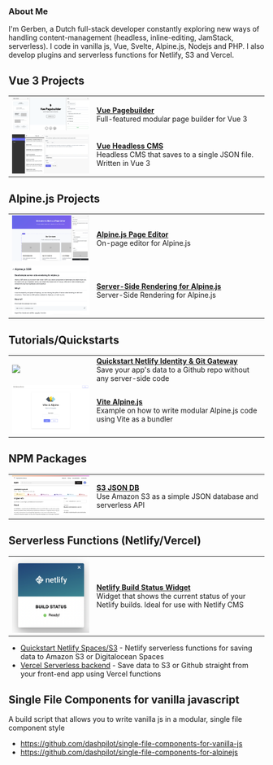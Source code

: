 ### About Me

I'm Gerben, a Dutch full-stack developer constantly exploring new ways of handling content-management (headless, inline-editing, JamStack, serverless). I code in vanilla js, Vue, Svelte, Alpine.js, Nodejs and PHP. I also develop plugins and serverless functions for Netlify, S3 and Vercel.


## Vue 3 Projects
<table>
    <tr>
        <td width="33%">
            <a href="https://github.com/dashpilot/vue-pagebuilder"><img src="https://raw.githubusercontent.com/dashpilot/vue-pagebuilder/main/editor/img/app-preview2.png" width="100%" /></a>
        </td>
        <td>
            <strong><a href="https://github.com/dashpilot/vue-pagebuilder">Vue Pagebuilder</a></strong><br>
            Full-featured modular page builder for Vue 3
        </td>
    </tr>
    <tr>
        <td width="33%">
            <a href="https://github.com/dashpilot/vue-headless-cms"><img src="https://raw.githubusercontent.com/dashpilot/dashpilot-json-cms/main/public/img/preview.png" width="100%" /></a>
        </td>
        <td>
            <strong><a href="https://github.com/dashpilot/vue-headless-cms">Vue Headless CMS</a></strong><br>
            Headless CMS that saves to a single JSON file. Written in Vue 3
        </td>
    </tr>
</table>

## Alpine.js Projects
<table>
    <tr>
        <td width="33%">
            <a href="https://github.com/dashpilot/alpinejs-page-editor"><img src="https://raw.githubusercontent.com/dashpilot/alpinejs-page-editor/main/img/preview.png" width="100%" /></a>
        </td>
        <td>
            <strong><a href="https://github.com/dashpilot/alpinejs-page-editor">Alpine.js Page Editor</a></strong><br>
            On-page editor for Alpine.js
        </td>
    </tr>
       <tr>
        <td width="33%">
            <a href="https://github.com/dashpilot/alpinejs-ssr"><img src="https://raw.githubusercontent.com/dashpilot/dashpilot/main/img/alpinejs-ssr-preview.png" width="100%" /></a>
        </td>
        <td>
            <strong><a href="https://github.com/dashpilot/alpinejs-ssr">Server-Side Rendering for Alpine.js</a></strong><br>
           Server-Side Rendering for Alpine.js
        </td>
    </tr>
</table>


## Tutorials/Quickstarts

<table>
    <tr>
        <td width="33%">
            <a href="https://github.com/dashpilot/netlify-identity-git-gateway"><img src="https://raw.githubusercontent.com/dashpilot/netlify-identity-git-gateway/master/devto.png" width="100%" /></a>
        </td>
        <td>
            <strong><a href="https://github.com/dashpilot/netlify-identity-git-gateway">Quickstart Netlify Identity & Git Gateway</a></strong><br>
            Save your app's data to a Github repo without any server-side code
        </td>
    </tr>
        <tr>
        <td width="33%">
            <a href="https://github.com/dashpilot/vite-alpinejs"><img src="https://raw.githubusercontent.com/dashpilot/vite-alpinejs/main/public/img/preview.jpg" width="100%" /></a>
        </td>
        <td>
            <strong><a href="https://github.com/dashpilot/vite-alpinejs">Vite Alpine.js</a></strong><br>
            Example on how to write modular Alpine.js code using Vite as a bundler
        </td>
    </tr>
</table>



## NPM Packages

<table>
    <tr>
        <td width="33%">
            <a href="https://github.com/dashpilot/s3-json-db"><img src="https://raw.githubusercontent.com/dashpilot/dashpilot/main/img/s3-json-db-npm.png" width="100%" /></a>
        </td>
        <td>
            <strong><a href="https://github.com/dashpilot/s3-json-db">S3 JSON DB</a></strong><br>
            Use Amazon S3 as a simple JSON database and serverless API
        </td>
    </tr>
</table>

## Serverless Functions (Netlify/Vercel)
<table>
    <tr>
        <td width="33%">
            <a href="https://github.com/dashpilot/netlify-build-status-widget"><img src="https://raw.githubusercontent.com/dashpilot/dashpilot/main/img/netlify-build-status-widget.png" width="100%" /></a>
        </td>
        <td>
            <strong><a href="https://github.com/dashpilot/netlify-build-status-widget">Netlify Build Status Widget</a></strong><br>
            Widget that shows the current status of your Netlify builds. Ideal for use with Netlify CMS
        </td>
    </tr>
</table>

- [Quickstart Netlify Spaces/S3](https://github.com/dashpilot/quickstart-netlify-spaces) - Netlify serverless functions for saving data to Amazon S3 or Digitalocean Spaces
- [Vercel Serverless backend](https://github.com/dashpilot/vercel-serverless-backend) - Save data to S3 or Github straight from your front-end app using Vercel functions

## Single File Components for vanilla javascript
A build script that allows you to write vanilla js in a modular, single file component style 

- https://github.com/dashpilot/single-file-components-for-vanilla-js
- https://github.com/dashpilot/single-file-components-for-alpinejs


<!--
## Under development and experiments
- [Dashpilot Headless CMS](https://github.com/dashpilot/dashpilot-headless-cms) - Headless, multi-site CMS written in Svelte
- [Vanilla SPA](https://github.com/dashpilot/vanilla-spa) Single page app and router without a framework, written in vanilla JS. Uses handlebars for templating

### Inline Editors
- [Vue Pagebuilder](https://github.com/dashpilot/vue-pagebuilder) - Vue 3 Page Builder
- [Svelte inline editor](https://github.com/dashpilot/svelte-inline-editor) Inline on-page editor, works with Svelte Templates
- [HTML template editor](https://github.com/dashpilot/html-template-editor) Inline on-page editor, works with any html template

- [Sitefiction](https://sitefiction-builder.dashpilot.vercel.app/) Most fully featured version, built with Svelte
- [Sitefiction, different approach](https://sitefiction-data-attr.vercel.app/) Svelte experiment that uses live-editing via a panel on the side, features image upload and can be used with non-Svelte templates

Add Later: 
- editscreen


**dashpilot/dashpilot** is a ✨ _special_ ✨ repository because its `README.md` (this file) appears on your GitHub profile.

Here are some ideas to get you started:

- 🔭 I’m currently working on ...
- 🌱 I’m currently learning ...
- 👯 I’m looking to collaborate on ...
- 🤔 I’m looking for help with ...
- 💬 Ask me about ...
- 📫 How to reach me: ...
- 😄 Pronouns: ...
- ⚡ Fun fact: ...
-->
